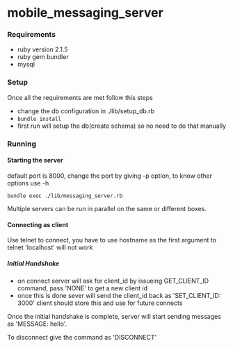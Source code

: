 # mobile_messaging_server
### Requirements
  - ruby version 2.1.5
  - ruby gem bundler
  - mysql

### Setup
Once all the requirements are met follow this steps
  - change the db configuration in ./lib/setup_db.rb
  - ``` bundle install ```
  - first run will setup the db(create schema) so no need to do that manually
  
### Running
#### Starting the server
  default port is 8000,
  change the port by giving  -p option,
  to know other options use -h
```
bundle exec ./lib/messaging_server.rb
```

Multiple servers can be run in parallel on the same or different boxes.


#### Connecting as client
Use telnet to connect, you have to use hostname as the first argument to telnet 'localhost' will not work
##### Initial Handshake
  - on connect server will ask for client_id by issueing GET_CLIENT_ID command, pass 'NONE' to get a new client id
  - once this is done sever will send the client_id back as 'SET_CLIENT_ID: 3000' client should store this and use for future connects

Once the initial handshake is complete, server will start sending messages as 'MESSAGE: hello'.

To disconnect give the command as 'DISCONNECT'



